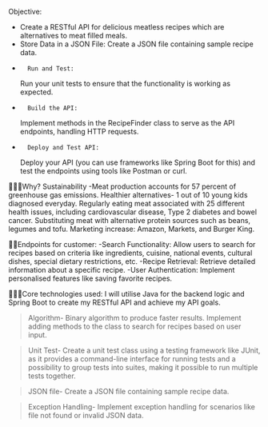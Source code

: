 Objective:
*  Create a RESTful API for delicious meatless recipes which are alternatives to meat filled meals. 
* 	Store Data in a JSON File:
   Create a JSON file containing sample recipe data.
* 		Run and Test:
   Run your unit tests to ensure that the functionality is working as expected.
* 		Build the API:
   Implement methods in the RecipeFinder class to serve as the API endpoints, handling HTTP requests.
* 		Deploy and Test API:
   Deploy your API (you can use frameworks like Spring Boot for this) and test the endpoints using tools like Postman or curl.


🤷🏽‍♀️Why? 
Sustainability -Meat production accounts for 57 percent of greenhouse gas emissions.
Healthier alternatives- 1 out of 10 young kids diagnosed everyday. Regularly eating meat associated with 25 different health issues, including cardiovascular disease, Type 2 diabetes and bowel cancer. Substituting meat with alternative protein sources such as beans, legumes and tofu. 
Marketing increase: Amazon, Markets, and Burger King.

🤳🏽Endpoints for customer:
-Search Functionality: Allow users to search for recipes based on criteria like ingredients, cuisine, national events, cultural dishes, special dietary restrictions, etc.
-Recipe Retrieval: Retrieve detailed information about a specific recipe.
-User Authentication: Implement personalised features like saving favorite recipes.


👩🏾‍💻Core technologies used:
I will utilise Java for the backend logic and Spring Boot to create my RESTful API and achieve my API goals. 

>Algorithm-
Binary algorithm to produce faster results.
Implement adding methods to the class to search for recipes based on user input.

>Unit Test-
Create a unit test class using a testing framework like JUnit, as it provides a command-line interface for running tests and a possibility to group tests into suites, making it possible to run multiple tests together.

>JSON file-
Create a JSON file containing sample recipe data.

>Exception Handling-
Implement exception handling for scenarios like file not found or invalid JSON data.
